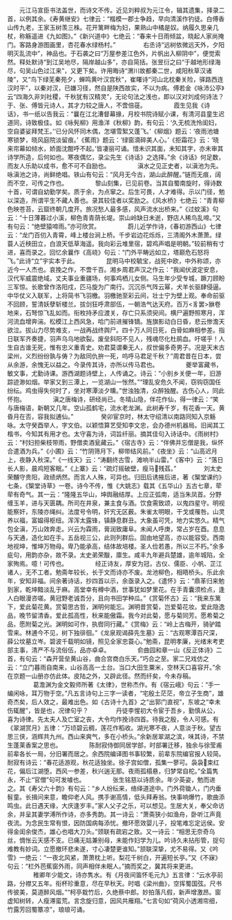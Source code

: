 <!-- { "loadSidebar": true } -->
　　元江马宣臣书法盖世，而诗文不传。近见刘粹叔为元江令，辑其遗集，择录二首，以例其余。《寿黄继安》七律云：“楷模一郡士争趋，早向清溪作钓徒。白傅香山传九老，王家玉树羡三株。花开篱畔梅为妇，果熟山中橘是奴。纳履久思亲几杖，称觞遥进《九如图》。”《新兴道中》七绝云：“春来十日雨倾盆，晓起人家尚掩门。客路身游图画里，杏花春水绿杨村。”
　　
　　右丞诗“远树依微远天外，夕阳明灭乱流中”，神品也。于石袭之曰“万屋参差江色外，片帆出入柳阴中”，便觉索然。释处默诗“到江吴地尽，隔岸越山多”，亦自简括。张昱衍之曰“于越地形绿海尽，句吴山色过江来”，又更下矣。许用晦诗“渭川故都秦二世，咸阳秋草汉诸陵”，又“鸟下绿芜秦苑夕，蝉鸣黄叶汉宫秋”，崔曙诗“河山北枕秦关险，驿路西连汉时平”，以秦对汉，已嫌习径，然自是陕西故实，不以为病。傅若金《咏沛公亭》云“四海久非刘社稷，千秋犹有汉精灵”，无论句法之浅也，即以汉对刘成何诗法？于、张、傅皆元诗人，其才力较之唐人，不啻倍蓰。
　　
　　霞生见我《诗话》，书一纸以告我云：“曩在江北漕督幕掾，月校书院诗赋小课，有清河县童生迟道同，诗致极佳。如《咏髡柳》用渔洋《秋柳》韵，有句云：‘久无梳洗怜闺妇，空自婆娑拜梵王。’‘已分风怀同木偶，怎堪雪絮又蓬飞。’《柳烟》题云：‘夜雨池塘寒锁梦，晓风庭院淡留痕。’《蕉雨》题云：‘绿窗滴碎美人心。’《拒霜花》云：‘晓来帘幕如倾水，娇面沈酣呼不起。’皆凄丽可诵。惜未识其面，未知其字，亦未审其诗学所造，后何如也。寒夜偶忆，录尘先生《诗话》之选择。”余《诗话》何足数，而友人乐助以成书，愈不可不自励也。
　　
　　滇水之见正史者，以滇池为先。咏滇池之诗，尚鲜绝唱。铁山有句云：“风月无今古，湖山此醉醒。”链而无痕，阔而不空，可传之作也。
　　
　　黎山刻集，已见前卷。当其自蜀南旋时，得诗数十首，可谓自幼勤学矣。质于余，为点窜之。后生可畏，人才难得。示以门径，勉以深造，所谓平生不藏人善也。录其较佳者以奖励之。《风水桥》七绝云：“青青柳色映苍苔，云窟终朝几度开。旅况愁人最多感，风声流水出桥来。”《过蚊溪》句云：“十日薄暮过小溪，柳色青青荫长堤。崇山岭缺日未逝，野店人稀鸟乱啼。”又有句云：“绝壁猿啼雨。”亦可欣赏。
　　
　　蔚儿近学作诗，《春初游西山》七律云：“龙门百仞入青霄，峰上楼台涧上桥。千步岩边花烁烁，三清阁外木萧萧。绿蓑人近秧田立，白浪天低草海遥。我向彩云堆里宿，碧鸡声唱是明朝。”较前稍有寸进，喜而录之。回忆余曩作《高峣》句云：“门外平畴远如立，塔巅危石怒将飞。”此诗“立”宇实本于此。
　　
　　昆明马中校毓宝，战死中欧，中外称颂，亦近今一人杰也。哀挽之作，不啻千百。湘乡周君声汉之作云：“我闻伏波定安息，汉代军威震绝域。丈夫事业重疆场，何事鸡栖儿女侧。马生年少受专城，蹶刀顾盼三军惊。长歌曾作洛阳戍，匹马旋为广南行。沉沉杀气阵云幂，犬羊长驱肆侵逼。中华仗义入联军，上将简书飞羽檄。羽檄驰至彩云间，壮士宁为壁上观。奉命前驱不回顾，誓清妖孽斩楼兰。拔剑狂呼肃部伍，一朝浩气达天府。百万<豸罢>貅卷地来，石弩惊飞乱如而。衔枚持矛应渡关，存亡只系须臾间。横尸遍野照寒月，浑河流血增奔湍。松模江上西风急，哈门前进摧锋镝。旌旗影动白日昏，悲云惨澹天欲泣。拔山力尽势难支，一战再战终舆尸。四十万人同日死，白骨如麻相参差。指日联军齐奏捷，羽声乌乌地欲裂。废垒斜阳不见人，残魂尽化杜鹃血。吁嗟乎！人生自古谁无死，惟有忠义重青史。劝君莫谓秦无人，叔世偏多奇男子。况是天末古梁州，义烈纷纷孰与俦？为敌同仇拚一死，呜呼马君足千秋？”周君昔在日本，尝从余游，余愧无以益之。今录传其诗，亦所以传马君也。
　　
　　夔举富藏书，敏文事，尤勤诗课。游西湖题诗壁上，人传诵之。诗云：“小别乡关便一年，旧游踪迹渺如烟。举家又到三潭上，一览湖山一怅然。”“理乱安危久不闻，窃钩窃国任纷纭。鸡虫得失何时了，坐对寒潭淡夕曛。”世浊独清，众醉独醒。古伤心人，同此怀抱。
　　
　　滇之唐梅诗，研经尚已。冬晴山隐，伴花作仙，得一律云：“笑与唐梅语，新朝又几年。空山孤鹤宅，流水老龙渊。此树寿千岁，有花香一天。黄昏月在否，容我拟逋仙。”
　　
　　癸卯宦京时，林太守绍清以南路同知入京觞咏。太守癸酉举人，字文伯。以颖悟算艺受知李文忠，会办德州机器局。旧闻其工楷书，今知其有用才也。太守喜为诗，词旨纤丽。摘其佳句入诗话中。《雨树村》云：“村妇担柴枝带雨，野僧卖酒瓮藏云。”《宿古寺》云：“伴佛并忘僧是我，纵怀合遣酒为兵。”《小圃》云：“竹阴筛月下，柳带结风前。”《夜坐》云：“山高迟月上，夜静入秋深。”《一线天》云：“涛翻终古雪，滩响半山雷。”《客中》云：“落日长人影，晨鸡短客眠。”《上寨》云：“疏灯摇破壁，瘦马残萏。”
　　
　　刘太史荣黼守贵阳，政绩炳然。而言人人殊，可异也。归田后诱掖后进，著《榘堂课约》七条，《榘堂诗草》一卷。诗今不传，惟《大姚志》载其《五华山》五古七章，荦荦有奇气。其一云：“隆隆五华山，坤舆融结厚。上应正弧南，适当朱凤首。分野缠玉羊，进与天匮耦。所司在井泉，兼主食与酒。饮食需致颂，以鬼四星守。明视能察奸，东陵亦绳纠。法度号令明，奸宄无区薮。朱雀太明眼，干戈或罹咎。山灵养以福，富媪得枢纽。浑浑太露锋，镇静息群丑。大象虽可凭，地力实悠久。精气包全滇，万山效奔走。兴云为霖雨，膏润致庸阜。未闻人呼庚，常占岁在酉。息息与天通，造化如在手。五岳视三公，此则列群后。固由地望高，亦以能容受。西南地视坤，惟坤万物母。卑乃能承高，结体故培楼。圣人俭若愚，所以三不朽。”余多疵句，用韵亦杂，故不录。太史弟荣黻，廪生。咸丰九年避兵楚雄，逾年城陷，全家殉焉。噫！可传也。
　　
　　经正诗友，厚安为冠，古仪、儒臣、小帆、芷江诸人，无不工者。勉斋年较长，长于文而诗亦不废。龙池柳色，相晤桥头。乐此余年，安知非福。间余著诗话，抄四首以示，余亟录入之。《遣怀》云：“鼎革归来勉到家，乾坤黯淡乱于麻。高堂幸有樽中酒，世事犹如梦里花。在手青囊须检点，逢人白眼漫咨嗟。黄冠野老诚吾分，且向书田学种瓜。”《赏菊怀古》云：“我来东篱下，爱此菊花黄。赏菊思古哲，渊明何能忘。渊明昔赏菊，岂爱菊花妆。爱此隐逸品，晚节留清香。爱此孤高性，秋来能傲霜。我今对此菊，愿与菊同芳。愿希菊之品，愿附菊之光。渊明如可作，执辔同行藏。”《赏梅》云：“岭上古梅开，骑驴踏雪来。林逋今不见，树下独徘徊。”《龙泉观谒薛先生墓》云：“古观寒潭百尺深，薛公坟墓立岑。碧波千载明如镜，照见全家忠蓑心。”勉斋，昆明孝廉，光绪末考吏部主事，清严不与流俗伍，品亦卓卓。
　　
　　俞曲园和章一山《反正体诗》二首，有句云：“森开营垒黄山谷，曲合宫商白乐天。”巧合之至。家二兄戏仿之云：“立门暮雨自南来，山谷高高一土台。当口大田生粟米，空林天口喜容开。”余在京题一山册亦仿此体。皮陆之外，又辟此径。然而纤矣，今未存稿。
　　
　　葛澹渊为金文毅师所著《太律》，世称杰作。有《宿云峨》句云：“手一编闲咏，耳万物于空。”凡五言诗句上三字一读者，“宅殷土茫茫，帝立子生商”，雄奇杰矣，后人效之，最难出色。如《古诗十九首》之“出郭门直视”，东坡之“幸未伤辄醒”，皆是也，况律句乎？
　　
　　丹徒李惺初大令宦于吾乡，勤慎从公，喜为诗律。先太夫人及亡室之丧，大令均作挽诗四首。待我之殷，令人可感。有《翠湖赏月》五律：“万顷碧云稠，莲花作稻收。湖光寒不夜，人意淡于秋。望古思三侠，涵辉共九州。西山来爽气，多在小桥头。”余新居翠湖之滨，味其诗，不禁生蓬莱香案之思也。
　　
　　陈耐寂侍御同居学部，时部署迁移，独余与徐莹甫前辈各长一局，分旧署而居之。余西院编译图书事较繁，前辈东院编官报人较简。耐寂有诗云：“春花适游观，秋花适独坐。徐子宫如僧，孤集一蓼可。袅袅束红花，偏后江湖堕。西风一参差，秋兴遄无那。夜雨孤榻悬，归梦常自柁。”全篇隽永，不止“官僧”句可发噱也。
　　
　　张生铭慈以诗质余。年少英姿，勉而进之。其《寿父六十韵》有句云：“乡人纷纭来，络绎道途中。门外荷锄人，门内垂髫童。长揖问来意，瞻仰老人风。携手谢高情，低头拜寿翁。快事响爆竹，歌曲添鸣虫。此日遇天缘，大庆逢岁丰。”家人父子之乐，可以想见。生居大关，奉父命访余，并呈其妻学溥所作诗，亦多秀韵。其一诗云：“萧斋狭小如渔舟，卧听江声竟夜流。为念民生常有恨，因防国病每添忧。撤环愿效婴儿子，投笔难忘定远侯。安得金闺余俊杰，雄心也唱大刀头。”颈联有疏宕之致。又一诗云：“相思无奈奇乌丝，惆怅云天感不支。已痛无姑兼别母，未能作妇学为儿。吟诗久未拈彤管，捉句难教有妙词。立愿撤环悲未遂，寸心凄楚更谁知。”颔联深挚，尤不易得。又《吟雪》一绝云：“一夜北风紧，萧萧枕上听。梨花千树白，开遍短长亭。”又《不寐》句云：“栏外芭蕉窗外雨，同声相伴未眠人。”摘而奖之，冀其将来更进。
　　
　　稚卿年少能文，诗亦隽水。有《月夜间笛怀毛元九》五言律：“云水亭前路，分襟又五年。衔杯珍重意，尽在早秋天。时唱《梁州曲》，空挥蜀国弦。尺书传彼美，莫道醉风烟。”“柯亭栽竹后，久绝蔡中郎。妙拍落凡假，新声增激昂。窗虚知树转，人瘦滞蛮荒。言念旋归意，因风共雁翔。”七言句如“荷风小透湘帘细，竹露芳回蜀簟凉”，琅琅可诵。
　　
